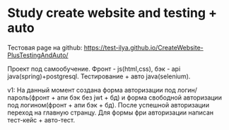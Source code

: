 # Study create website and testing + auto

Тестовая page на github: https://test-ilya.github.io/CreateWebsite-PlusTestingAndAuto/

Проект под самообучение. Фронт - js(html,css), бэк - api java(spring)+postgresql. Тестирование + авто java(selenium).

v1: На данный момент создана форма авторизации под логин/пароль(фронт + апи бэк без jwt + бд) и форма свободной авторизации под логином(фронт + апи бэк + бд). После успешной авторизации переход на главную странцу. Для формы фри авторизации написан тест-кейс + авто-тест.
